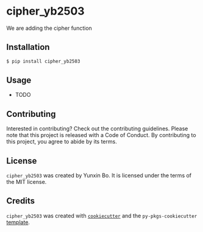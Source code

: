 # cipher_yb2503

We are adding the cipher function

## Installation

```bash
$ pip install cipher_yb2503
```

## Usage

- TODO

## Contributing

Interested in contributing? Check out the contributing guidelines. Please note that this project is released with a Code of Conduct. By contributing to this project, you agree to abide by its terms.

## License

`cipher_yb2503` was created by Yunxin Bo. It is licensed under the terms of the MIT license.

## Credits

`cipher_yb2503` was created with [`cookiecutter`](https://cookiecutter.readthedocs.io/en/latest/) and the `py-pkgs-cookiecutter` [template](https://github.com/py-pkgs/py-pkgs-cookiecutter).

